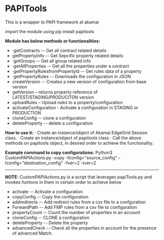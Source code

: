 # PAPITools
This is a wrapper to PAPI framework at akamai

import the module using pip install papitools
 
**Module has below methods or functionalities:**
 

 - ·getContracts  -- Get all contract related details  ·
 - getPropertyInfo -- Get Sepcific property related details 
 - ·getGroups -- Get all group related info
 -  ·getAllProperties -- Get all the properties under a contract
 - ·getPropertyRulesfromPropertyId -- Get rules data of a property
 - ·getPropertyRules  -- Downloads the configuration in JSON   
 - createVersion  -- Creates a new version of  configuration from base version
 - getVersion – returns property reference of LATEST/STAGING/PRODUCITON version
 - uploadRules – Upload rules to a property/configuration 
 - activateConfiguration  - Activate a configuration in STAGING or PRODUCTION
 - cloneConfig -- clone a configuration 
 - deleteProperty -- delete a configuration

 
**How to use it:**
· Create an instance/object of Akamai EdgeGrid Session class.
· Create an instance/object of papitools class
· Call the above methods on papitools object, in desired order to achieve the functionality.
 
 
**Example command to copy configurations:**
Python3 CustomPAPIActions.py -copy -fconfig="source_config" -tconfig="destination_config" -fver=2 -tver=2


----------


 **NOTE:** 
 CustomPAPIActions.py is a script that leverages papiTools.py
   and invokes funtions in them in certain order to achieve below
  
 - activate  -- Activate a configuration     
 - copyConfig -- Copy the configuration     
 - addredirects  -- Add redirect rules from a csv file to a confguration  
 - ForwardPath  -- Add FMP rules from a csv file to configuration   
 -  propertyCount -- Count the number of properties in an account    
 - cloneConfig -- CLONE a configuration 
 - deleteProperty  --  Delete the property     
 - advancedCheck  -- Check all the properties in account for the presence of   advanced Match.

